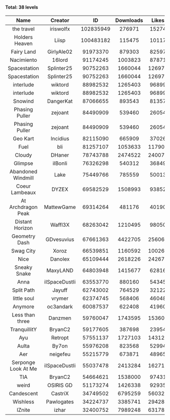 #### Total: 38 levels

| Name | Creator | ID | Downloads | Likes |
|:---:|:---:|:---:|:---:|:---:|
| the travel | iriswolfx | 102835949 | 276971 | 15274
| Holders Heaven | Liisp | 100483182 | 115475 | 10117
| Fairy Land | GirlyAle02 | 91973370 | 879303 | 82597
| Nacimiento | 16lord | 91174245 | 1003823 | 87871
| Spacestation | Splinter25 | 90752263 | 1660044 | 126978
| Spacestation | Splinter25 | 90752263 | 1660044 | 126978
| interlude | wiktord | 88982532 | 1265403 | 96899
| interlude | wiktord | 88982532 | 1265403 | 96899
| Snowind | DangerKat | 87066655 | 893543 | 81357
| Phasing Puller | zejoant | 84490909 | 539460 | 26054
| Phasing Puller | zejoant | 84490909 | 539460 | 26054
| Geo Kart | Incidius | 82115090 | 665909 | 37026
| Fuel | bli | 81257107 | 1053633 | 117900
| Cloudy | DHaner | 78743788 | 2474522 | 240072
| Glimpse | iIBonIi | 76326298 | 540312 | 36849
| Abandoned Windmill | Lake | 75449766 | 785559 | 50013
| Coeur Lambeaux | DYZEX | 69582529 | 1508993 | 93852
| At Archdragon Peak | MattewGame | 69314264 | 481176 | 40190
| Distant Horizon | Waffl3X | 68263042 | 1210495 | 98050
| Geometry Dash | GDvesuvius | 67661363 | 4422705 | 256067
| Swag City | Xoroz | 66539851 | 1160592 | 100260
| Nice | Danolex | 65109444 | 2618226 | 242674
| Sneaky Snake | MaxyLAND | 64803948 | 1415677 | 62816
| Anna | iISpaceDustIi | 63553770 | 880160 | 54345
| Split Path | Jayuff | 62743002 | 764529 | 32122
| little soul | vrymer | 62374745 | 568406 | 46048
| Anymore | oc3andark | 60087537 | 622408 | 41960
| Less than three | Danzmen | 59760047 | 1743595 | 153603
| TranquillitY | BryanC2 | 59177605 | 387698 | 23954
| Ayu | Retropt | 57551137 | 1727103 | 143129
| Aulta | By7on | 55976208 | 823568 | 52994
| Aer | neigefeu | 55215779 | 673871 | 48965
| Serponge Look At Me | iISpaceDustIi | 55037478 | 2413284 | 162717
|  TIA | BryanC2 | 54664621 | 1538000 | 97431
| weird | OSIRIS GD | 51173274 | 1426338 | 92935
| Candescent | CastriX | 34749502 | 6795259 | 560327
| Wishless | Pawlogates | 34224737 | 3385741 | 294288
| IZnite | izhar | 32400752 | 7989248 | 631783
